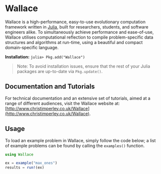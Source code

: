 # Wallace

Wallace is a high-performance, easy-to-use evolutionary computation framework written in [Julia](http://julialang.org/), built for researchers, students, and software engineers alike.
To simultaneously achieve performance and ease-of-use, Wallace utilises computational reflection to compile problem-specific data structures and algorithms at run-time, using a beautiful and compact domain-specific language.

**Installation:** ```julia> Pkg.add("Wallace")```

> Note: To avoid installation issues, ensure that the rest of your Julia packages are up-to-date via     `Pkg.update()`.

## Documentation and Tutorials

For technical documentation and an extensive set of tutorials, aimed at a range of different audiences, visit the Wallace website at: [http://www.christimperley.co.uk/Wallace](http://www.christimperley.co.uk/Wallace).

## Usage
To load an example problem in Wallace, simply follow the code below; a list of example problems can be found by calling the `examples()` function.

```julia
using Wallace

ex = example("max_ones")
results = run!(ex)
```
